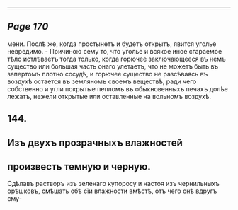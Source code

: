

---
*Page 170*
---

мени. Послѣ же, когда простынетъ и будетъ открытъ, явится уголье невредимо. - Причиною сему то, что уголье и всякое иное сгараемое тѣло истлѣваетъ тогда только, когда горючее заключающееся въ немъ существо или большая часть онаго улетаетъ, что не можетъ быть въ запертомъ плотно сосудѣ, и горючее существо не разсѣваясь въ воздухѣ остается въ земляномъ своемъ веществѣ, ради чего собственно и угли покрытые пепломъ въ обыкновенныхъ печахъ долѣе лежатъ, нежели открытые или оставленные на вольномъ воздухѣ.
## 144.
## Изъ двухъ прозрачныхъ влажностей
## произвесть темную и черную.
Сдѣлавъ растворъ изъ зеленаго купоросу и настоя изъ чернильныхъ орѣшковъ, смѣшать обѣ сїи влажности вмѣстѣ, отъ чего онѣ вдругъ сму-